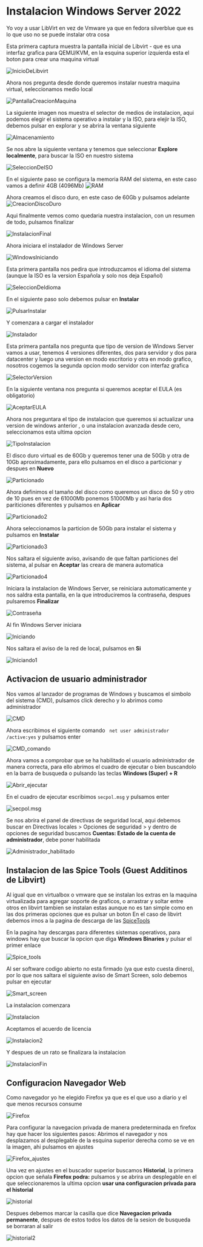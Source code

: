# Instalacion Windows Server 2022
Yo voy a usar LibVirt en vez de Vmware ya que en fedora silverblue que es lo que uso no se puede instalar otra cosa 

Esta primera captura muestra la pantalla inicial de Libvirt - que es una interfaz grafica para QEMU/KVM, en la esquina superior izquierda esta el boton para crear una maquina virtual

![InicioDeLibvirt](images/Wserver/1.png)

Ahora nos pregunta desde donde queremos instalar nuestra maquina virtual, seleccionamos medio local 

![PantallaCreacionMaquina](images/Wserver/2.png)


La siguiente imagen nos muestra el selector de medios de instalacion, aqui podemos elegir el sistema operativo a instalar y la ISO, para elejir la ISO, debemos pulsar en explorar y se abrira la ventana siguiente 

![Almacenamiento](images/Wserver/4antesde3.png)

Se nos abre la siguiente ventana y tenemos que seleccionar **Explore localmente**, para buscar la ISO en nuestro sistema 

![SeleccionDeISO](images/Wserver/3.png)

En el siguiente paso se configura la memoria RAM del sistema, en este caso vamos a definir 4GB (4096Mb)
![RAM](images/Wserver/5.png)

Ahora creamos el disco duro, en este caso de 60Gb y pulsamos adelante 
![CreacionDiscoDuro](images/Wserver/6.png)

Aqui finalmente vemos como quedaria nuestra instalacion, con un resumen de todo, pulsamos finalizar 

![InstalacionFinal](images/Wserver/7.png)

Ahora iniciara el instalador de Windows Server

![WindowsIniciando](images/Wserver/8.png)

Esta primera pantalla nos pedira que introduzcamos el idioma del sistema (aunque la ISO es la version Española y solo nos deja Español)

![SeleccionDeIdioma](images/Wserver/9.png)

En el siguiente paso solo debemos pulsar en **Instalar**

![PulsarInstalar](images/Wserver/10.png)

Y comenzara a cargar el instalador 

![Instalador](images/Wserver/11.png)

Esta primera pantalla nos pregunta que tipo de version de Windows Server vamos a usar, tenemos 4 versiones diferentes, dos para servidor y dos para datacenter y luego una version en modo escritorio y otra en modo grafico, nosotros cogemos la segunda opcion modo servidor con interfaz grafica

![SelectorVersion](images/Wserver/12.png)

En la siguiente ventana nos pregunta si queremos aceptar el EULA (es obligatorio)

![AceptarEULA](images/Wserver/13.png)

Ahora nos preguntara el tipo de instalacion que queremos si actualizar una version de windows anterior , o una instalacion avanzada desde cero, seleccionamos esta ultima opcion 

![TipoInstalacion](images/Wserver/14.png)

El disco duro virtual es de 60Gb y queremos tener una de 50Gb y otra de 10Gb aproximadamente, para ello pulsamos en el disco a particionar y despues en **Nuevo**

![Particionado](images/Wserver/15.png)

Ahora definimos el tamaño del disco como queremos un disco de 50 y otro de 10 pues en vez de 61000Mb ponemos 51000Mb y asi haria dos pariticiones diferentes y pulsamos en **Aplicar**

![Particionado2](images/Wserver/16.png)

Ahora seleccionamos la particion de 50Gb para instalar el sistema y pulsamos en **Instalar**

![Particionado3](images/Wserver/17.png)

Nos saltara el siguiente aviso, avisando de que faltan particiones del sistema, al pulsar en **Aceptar** las creara de manera automatica 

![Particionado4](images/Wserver/19antesde17.png)

Iniciara la instalacion de Windows Server, se reiniciara automaticamente y nos saldra esta pantalla, en la que introduciremos la contraseña, despues pulsaremos **Finalizar**

![Contraseña](images/Wserver/20.png)

Al fin Windows Server iniciara

![Iniciando](images/Wserver/21.png)

Nos saltara el aviso de la red de local, pulsamos en **Si**

![Iniciando1](images/Wserver/22.png)

## Activacion de usuario administrador 
Nos vamos al lanzador de programas de Windows y buscamos el simbolo del sistema (CMD), pulsamos click derecho y lo abrimos como administrador

![CMD](images/Wserver/23.png)

Ahora escribimos el siguiente comando ``` net user administrador /active:yes``` y pulsamos enter 

![CMD_comando](images/Wserver/24.png)

Ahora vamos a comprobar que se ha habilitado el usuario administrador de manera correcta, para ello abrimos el cuadro de ejecutar o bien buscandolo en la barra de busqueda o pulsando las teclas **Windows (Super) + R**

![Abrir_ejecutar](images/Wserver/25.png)

En el cuadro de ejecutar escribimos ```secpol.msg``` y pulsamos enter 

![secpol.msg](images/Wserver/27.png)

Se nos abrira el panel de directivas de seguridad local, aqui debemos buscar en Directivas locales > Opciones de seguridad > y dentro de opciones de seguridad buscamos **Cuentas: Estado de la cuenta de administrador**, debe poner habilitada

![Administrador_habilitado](images/Wserver/29.png)

## Instalacion de las Spice Tools (Guest Additinos de Libvirt)

Al igual que en virtualbox o vmware que se instalan los extras en la maquina virtualizada para agregar soporte de graficos, o arrastrar y soltar entre otros en libvirt tambien se instalan estas aunque no es tan simple como en las dos primeras opciones que es pulsar un boton 
En el caso de libvirt debemos irnos a la pagina de descarga de las [SpiceTools](https://www.spice-space.org/download.html)

En la pagina hay descargas para diferentes sistemas operativos, para windows hay que buscar la opcion que diga **Windows Binaries** y pulsar el primer enlace

![Spice_tools](images/Wserver/30.png)

Al ser software codigo abierto no esta firmado (ya que esto cuesta dinero), por lo que nos saltara el siguiente aviso de Smart Screen, solo debemos pulsar en ejecutar

![Smart_screen](images/Wserver/31.png)

La instalacion comenzara 

![Instalacion](images/Wserver/32.png)

Aceptamos el acuerdo de licencia 

![Instalacion2](images/Wserver/33.png)

Y despues de un rato se finalizara la instalacion 

![InstalacionFin](images/Wserver/35.png)


## Configuracion Navegador Web 
Como navegador yo he elegido Firefox ya que es el que uso a diario y el que menos recursos consume 

![Firefox](images/Wserver/37.png)

Para configurar la navegacion privada de manera predeterminada en firefox hay que hacer los siguientes pasos: 
Abrimos el navegador y nos desplazamos al desplegable de la esquina superior derecha como se ve en la imagen, ahi pulsamos en ajustes

![Firefox_ajustes](images/Wserver/39antes.png)

Una vez en ajustes en el buscador superior buscamos **Historial**, la primera opcion que señala **Firefox podra:** pulsamos y se abrira un desplegable en el que seleccionaremos la ultima opcion **usar una configuracion privada para el historial**

![historial](images/Wserver/40.png)

Despues debemos marcar la casilla que dice **Navegacion privada permanente**, despues de estos todos los datos de la sesion de busqueda se borraran al salir 

![historial2](images/Wserver/39.png)


